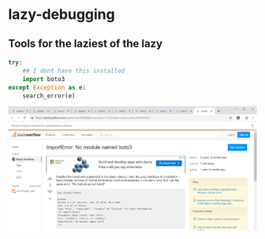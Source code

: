 # lazy-debugging
## Tools for the laziest of the lazy

```python
try:
    ## I dont have this installed
    import boto3
except Exception as e:
    search_error(e)
```

![Demo](/images/search_errorDEMO.PNG)
